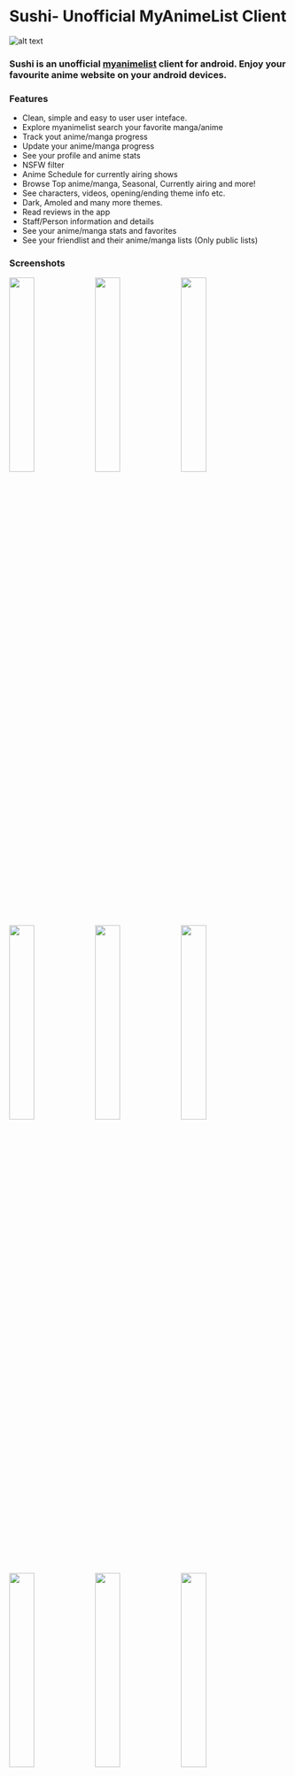 # Sushi- Unofficial MyAnimeList Client

![alt text](https://imgur.com/Uced52I.jpg)

### Sushi is an unofficial [myanimelist](https://myanimelist.net/) client for android. Enjoy your favourite anime website on your android devices.

### Features
- Clean, simple and easy to user user inteface.
- Explore myanimelist search your favorite manga/anime
- Track yout anime/manga progress
- Update your anime/manga progress
- See your profile and anime stats
- NSFW filter
- Anime Schedule for currently airing shows
- Browse Top anime/manga, Seasonal, Currently airing and more!
- See characters, videos, opening/ending theme info etc.
- Dark, Amoled and many more themes.
- Read reviews in the app
- Staff/Person information and details
- See your anime/manga stats and favorites
- See your friendlist and their anime/manga lists (Only public lists)

### **Screenshots**
<img src="https://imgur.com/ycFCCW2.jpg" width=30%> <img src="https://imgur.com/hFVlxaN.jpg" width=30%> <img src="https://imgur.com/lIIXfWn.jpg" width=30%>
<img src="https://imgur.com/f6nZMnV.jpg" width=30%> <img src="https://imgur.com/fHgUkxv.jpg" width=30%> <img src="https://imgur.com/a9v3woO.jpg" width=30%> 
<img src="https://imgur.com/lT70Ok1.jpg" width=30%> <img src="https://imgur.com/KFjWFdT.jpg" width=30%> <img src="https://imgur.com/opZyzRo.jpg" width=30%>

### ***Please Read***
- This app doesn't let you watch/read anime/manga.
- You must have a myanimelist account inorder to use the app.
- The app and the developer is not affiliated with MyAnimeList.
- MyAnimeList's servers are down for maintenance sometimes causing the app to not work. Please don't rate the app low because of it.

## **Download Links**

[<img src="https://imgur.com/5MGGeSx.png" width=20%>](https://play.google.com/store/apps/details?id=com.destructo.sushi_mal)

If you encounter any issues and bugs please contact us by email or discord before leaving any review and We'll do our best to help you solve any problems as quickly as possible.

This app uses official MAL API which is in early stages and lacks features such as writing reviews, adding friend, commenting etc. When these features will get added to the API we will add them to the app as well.

## **Sushi Discord**
#### Join the discord channel for reporting bugs, feature requests/suggestions, latest updates/news etc.
[<img src="https://imgur.com/P4mM54a.png" width=20%>](https://discord.gg/EkrQu98nKM)

## Help translate the app

https://bit.ly/translate-sushi
 
## **Credits**

- Myanimelist for their api
- Jikan for their api
- @axiel7 for helping me with the app


### **F.A.Q**

**I encountered an error/issue/bug in app what should I do?**\
Post it on the discord server, I or someone else will help you about your issue you can also stay updated, to know if that issue was solved already or not.

**How to contact me?**\
You can mention me on the discord server I will try to answer your queries as best as I can.





